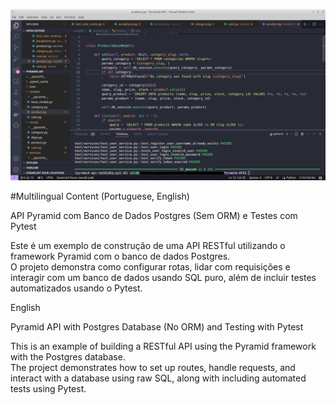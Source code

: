 ![tests](img/pyramid.png)

#Multilingual Content (Portuguese, English)

API Pyramid com Banco de Dados Postgres (Sem ORM) e Testes com Pytest

Este é um exemplo de construção de uma API RESTful utilizando o framework Pyramid com o banco de dados Postgres.<br> 
O projeto demonstra como configurar rotas, lidar com requisições e interagir com um banco de dados usando SQL puro, além de incluir testes automatizados usando o Pytest.


English

Pyramid API with Postgres Database (No ORM) and Testing with Pytest

This is an example of building a RESTful API using the Pyramid framework with the Postgres database.<br> 
The project demonstrates how to set up routes, handle requests, and interact with a database using raw SQL, along with including automated tests using Pytest.

